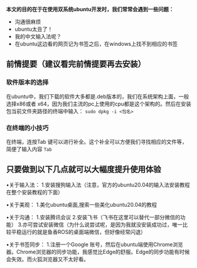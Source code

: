 **本文的目的在于在使用双系统ubuntu开发时，我们常常会遇到一些问题：**
* 沟通很麻烦
* ubuntu太丑了！
* 我的中文输入法呢？
* 在ubuntu这边看的网页记为书签之后，在windows上找不到相应的书签
## 前情提要（建议看完前情提要再去安装）
### 软件版本的选择
在ubuntu中，我们下载的软件大多都是.deb版本的，我们在系统架构上面，一般选择x86或者 x64，因为我们主流的pc上使用的cpu都是这个架构的。然后在安装包当前文件夹路径的终端中输入：
``` sudo dpkg -i <包名> ```
### 在终端的小技巧
在终端，连按Tab 键可以进行补全。这个补全可以方便我们寻找相应的文件等，简便了输入内容
```Tab```
## 只要做到以下几点就可以大幅度提升使用体验
•关于输入法：
1.安装搜狗输入法（注意，官方的ubuntu20.04的输入法安装教程在整个安装教程的下面）

•关于美观：
1.美化ubuntu桌面,搜索一些美化ubuntu20.04的教程

•关于沟通：
1.安装腾讯会议
2.安装飞书（飞书在这里可以替代一部分微信的功能）
3.亦可尝试安装微信（为什么说尝试呢，是因为我就没安装成功过，唯一比较平稳运行的就是鱼香ROS的桌面端微信，但好像经常闪退）

•关于书签同步：
1.注册一个Google 账号，然后在ubuntu端使用Chrome浏览器。Chrome浏览器的同步功能，我感觉比Edge的舒服。Edge的同步功能有时候会失效。而火狐浏览器又不太好看。

